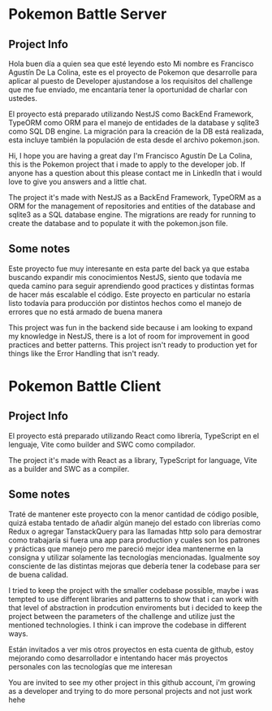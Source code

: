 # Pokemon Battle Server

## Project Info

Hola buen día a quien sea que esté leyendo esto
Mi nombre es Francisco Agustín De La Colina, este es el proyecto de Pokemon que desarrolle para aplicar al puesto de Developer ajustandose a los requisitos del challenge que me fue enviado, me encantaría tener la oportunidad de charlar con ustedes.

El proyecto está preparado utilizando NestJS como BackEnd Framework, TypeORM como ORM para el manejo de entidades de la database y sqlite3 como SQL DB engine. La migración para la creación de la DB está realizada, esta incluye también la populación de esta desde el archivo pokemon.json.

Hi, I hope you are having a great day
I'm Francisco Agustín De La Colina, this is the Pokemon project that i made to apply to the developer job. If anyone has a question about this please contact me in LinkedIn that i would love to give you answers and a little chat.

The project it's made with NestJS as a BackEnd Framework, TypeORM as a ORM for the management of repositories and entities of the database and sqlite3 as a SQL database engine. The migrations are ready for running to create the database and to populate it with the pokemon.json file.

## Some notes

Este proyecto fue muy interesante en esta parte del back ya que estaba buscando expandir mis conocimientos NestJS, siento que todavía me queda camino para seguir aprendiendo good practices y distintas formas de hacer más escalable el código. Este proyecto en particular no estaría listo todavía para producción por distintos hechos como el manejo de errores que no está armado de buena manera

This project was fun in the backend side because i am looking to expand my knowledge in NestJS, there is a lot of room for improvement in good practices and better patterns. This project isn't ready to production yet for things like the Error Handling that isn't ready.

# Pokemon Battle Client

## Project Info

El proyecto está preparado utilizando React como librería, TypeScript en el lenguaje, Vite como builder and SWC como compilador.

The project it's made with React as a library, TypeScript for language, Vite as a builder and SWC as a compiler.

## Some notes

Traté de mantener este proyecto con la menor cantidad de código posible, quizá estaba tentado de añadir algún manejo del estado con librerías como Redux o agregar TanstackQuery para las llamadas http solo para demostrar como trabajaría si fuera una app para production y cuales son los patrones y prácticas que manejo pero me pareció mejor idea mantenerme en la consigna y utilizar solamente las tecnologías mencionadas. Igualmente soy consciente de las distintas mejoras que debería tener la codebase para ser de buena calidad.

I tried to keep the project with the smaller codebase possible, maybe i was tempted to use different libraries and patterns to show that i can work with that level of abstraction in prodcution enviroments but i decided to keep the project between the parameters of the challenge and utilize just the mentioned technologies. I think i can improve the codebase in different ways.

Están invitados a ver mis otros proyectos en esta cuenta de github, estoy mejorando como desarrollador e intentando hacer más proyectos personales con las tecnologías que me interesan

You are invited to see my other project in this github account, i'm growing as a developer and trying to do more personal projects and not just work hehe
